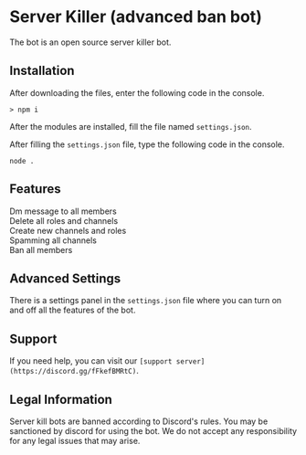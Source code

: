 # Server Killer (advanced ban bot)

The bot is an open source server killer bot.

## Installation

After downloading the files, enter the following code in the console.

```shell
> npm i
```

After the modules are installed, fill the file named ```settings.json```.

After filling the ```settings.json``` file, type the following code in the console.

```shell
node .
```

## Features

Dm message to all members <br>
Delete all roles and channels <br>
Create new channels and roles <br>
Spamming all channels <br>
Ban all members <br>

## Advanced Settings

There is a settings panel in the ```settings.json``` file where you can turn on and off all the features of the bot.

## Support

If you need help, you can visit our ```[support server](https://discord.gg/fFkefBMRtC)```.

## Legal Information

Server kill bots are banned according to Discord's rules. You may be sanctioned by discord for using the bot. We do not accept any responsibility for any legal issues that may arise.
